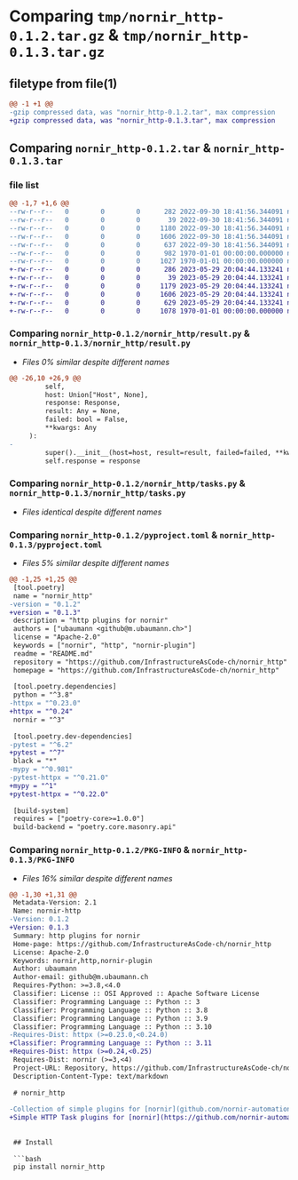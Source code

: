 # Comparing `tmp/nornir_http-0.1.2.tar.gz` & `tmp/nornir_http-0.1.3.tar.gz`

## filetype from file(1)

```diff
@@ -1 +1 @@
-gzip compressed data, was "nornir_http-0.1.2.tar", max compression
+gzip compressed data, was "nornir_http-0.1.3.tar", max compression
```

## Comparing `nornir_http-0.1.2.tar` & `nornir_http-0.1.3.tar`

### file list

```diff
@@ -1,7 +1,6 @@
--rw-r--r--   0        0        0      282 2022-09-30 18:41:56.344091 nornir_http-0.1.2/README.md
--rw-r--r--   0        0        0       39 2022-09-30 18:41:56.344091 nornir_http-0.1.2/nornir_http/__init__.py
--rw-r--r--   0        0        0     1180 2022-09-30 18:41:56.344091 nornir_http-0.1.2/nornir_http/result.py
--rw-r--r--   0        0        0     1606 2022-09-30 18:41:56.344091 nornir_http-0.1.2/nornir_http/tasks.py
--rw-r--r--   0        0        0      637 2022-09-30 18:41:56.344091 nornir_http-0.1.2/pyproject.toml
--rw-r--r--   0        0        0      982 1970-01-01 00:00:00.000000 nornir_http-0.1.2/setup.py
--rw-r--r--   0        0        0     1027 1970-01-01 00:00:00.000000 nornir_http-0.1.2/PKG-INFO
+-rw-r--r--   0        0        0      286 2023-05-29 20:04:44.133241 nornir_http-0.1.3/README.md
+-rw-r--r--   0        0        0       39 2023-05-29 20:04:44.133241 nornir_http-0.1.3/nornir_http/__init__.py
+-rw-r--r--   0        0        0     1179 2023-05-29 20:04:44.133241 nornir_http-0.1.3/nornir_http/result.py
+-rw-r--r--   0        0        0     1606 2023-05-29 20:04:44.133241 nornir_http-0.1.3/nornir_http/tasks.py
+-rw-r--r--   0        0        0      629 2023-05-29 20:04:44.133241 nornir_http-0.1.3/pyproject.toml
+-rw-r--r--   0        0        0     1078 1970-01-01 00:00:00.000000 nornir_http-0.1.3/PKG-INFO
```

### Comparing `nornir_http-0.1.2/nornir_http/result.py` & `nornir_http-0.1.3/nornir_http/result.py`

 * *Files 0% similar despite different names*

```diff
@@ -26,10 +26,9 @@
         self,
         host: Union["Host", None],
         response: Response,
         result: Any = None,
         failed: bool = False,
         **kwargs: Any
     ):
-
         super().__init__(host=host, result=result, failed=failed, **kwargs)
         self.response = response
```

### Comparing `nornir_http-0.1.2/nornir_http/tasks.py` & `nornir_http-0.1.3/nornir_http/tasks.py`

 * *Files identical despite different names*

### Comparing `nornir_http-0.1.2/pyproject.toml` & `nornir_http-0.1.3/pyproject.toml`

 * *Files 5% similar despite different names*

```diff
@@ -1,25 +1,25 @@
 [tool.poetry]
 name = "nornir_http"
-version = "0.1.2"
+version = "0.1.3"
 description = "http plugins for nornir"
 authors = ["ubaumann <github@m.ubaumann.ch>"]
 license = "Apache-2.0"
 keywords = ["nornir", "http", "nornir-plugin"]
 readme = "README.md"
 repository = "https://github.com/InfrastructureAsCode-ch/nornir_http"
 homepage = "https://github.com/InfrastructureAsCode-ch/nornir_http"
 
 [tool.poetry.dependencies]
 python = "^3.8"
-httpx = "^0.23.0"
+httpx = "^0.24"
 nornir = "^3"
 
 [tool.poetry.dev-dependencies]
-pytest = "^6.2"
+pytest = "^7"
 black = "*"
-mypy = "^0.981"
-pytest-httpx = "^0.21.0"
+mypy = "^1"
+pytest-httpx = "^0.22.0"
 
 [build-system]
 requires = ["poetry-core>=1.0.0"]
 build-backend = "poetry.core.masonry.api"
```

### Comparing `nornir_http-0.1.2/PKG-INFO` & `nornir_http-0.1.3/PKG-INFO`

 * *Files 16% similar despite different names*

```diff
@@ -1,30 +1,31 @@
 Metadata-Version: 2.1
 Name: nornir-http
-Version: 0.1.2
+Version: 0.1.3
 Summary: http plugins for nornir
 Home-page: https://github.com/InfrastructureAsCode-ch/nornir_http
 License: Apache-2.0
 Keywords: nornir,http,nornir-plugin
 Author: ubaumann
 Author-email: github@m.ubaumann.ch
 Requires-Python: >=3.8,<4.0
 Classifier: License :: OSI Approved :: Apache Software License
 Classifier: Programming Language :: Python :: 3
 Classifier: Programming Language :: Python :: 3.8
 Classifier: Programming Language :: Python :: 3.9
 Classifier: Programming Language :: Python :: 3.10
-Requires-Dist: httpx (>=0.23.0,<0.24.0)
+Classifier: Programming Language :: Python :: 3.11
+Requires-Dist: httpx (>=0.24,<0.25)
 Requires-Dist: nornir (>=3,<4)
 Project-URL: Repository, https://github.com/InfrastructureAsCode-ch/nornir_http
 Description-Content-Type: text/markdown
 
 # nornir_http
 
-Collection of simple plugins for [nornir](github.com/nornir-automation/nornir/)
+Simple HTTP Task plugins for [nornir](https://github.com/nornir-automation/nornir/)
 
 
 ## Install
 
 ```bash
 pip install nornir_http
 ```
```

